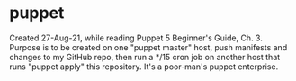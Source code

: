 # puppet
Created 27-Aug-21, while reading Puppet 5 Beginner's Guide, Ch. 3.
Purpose is to be created on one "puppet master" host, push manifests and changes to my GitHub repo,
then run a */15 cron job on another host that runs "puppet apply" this repository.
It's a poor-man's puppet enterprise.
